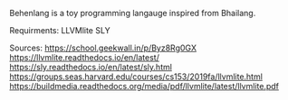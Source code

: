 Behenlang is a toy programming langauge inspired from Bhailang.

Requirments:
LLVMlite
SLY

Sources:
https://school.geekwall.in/p/Byz8Rg0GX
https://llvmlite.readthedocs.io/en/latest/
https://sly.readthedocs.io/en/latest/sly.html
https://groups.seas.harvard.edu/courses/cs153/2019fa/llvmlite.html
https://buildmedia.readthedocs.org/media/pdf/llvmlite/latest/llvmlite.pdf

